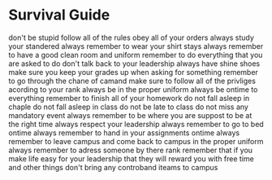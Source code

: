 # Survival Guide 

don't be stupid
follow all of the rules
obey all of your orders
always study your standered
always remember to wear your shirt stays
always remember to have a good clean room and uniform
remember to do everything that you are asked to do
don't talk back to your leadership
always have shine shoes
make sure you keep your grades up
when asking for something remember to go through the chane of camand 
make sure to follow all of the privliges acording to your rank
always be in the proper uniform
always be ontime to everything
remember to finish all of your homework
do not fall asleep in chaple
do not fall asleep in class
do not be late to class
do not miss any mandatory event
always remember to be where you are suppost to be at the right time
always respect your leadership
always remember to go to bed ontime
always remember to hand in your assignments ontime
always remember to leave campus and come back to campus in the proper uniform 
always remember to adress someone by there rank
remember that if you make life easy for your leadership that they will reward you with free time and other things
don't bring any controband iteams to campus 